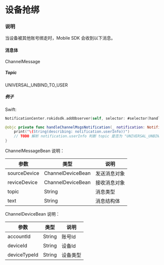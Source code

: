 # 设备抢绑

### 说明

当设备被其他账号绑走时，Mobile SDK 会收到以下消息。

#### 消息体

ChannelMessage
 
##### Topic

UNIVERSAL_UNBIND_TO_USER

##### 例子

Swift:

```swift
NotificationCenter.rokidsdk.addObserver(self, selector: #selector(handleChannelMsgsNotification(_:)), name: NSNotification.Name(rawValue: SDKNotificationName.ChannelMessages ), object: nil)

@objc private func handleChannelMsgsNotification(_ notification: Notification) {
    print("\(String(describing: notification.userInfo))")
    // TODO 解析 notification.userInfo 判断 topic 是否为 "UNIVERSAL_UNBIND_TO_USER"
}
```

ChannelMessageBean 说明：

| 参数 | 类型 | 说明 |
| --- | --- | --- |
| sourceDevice | ChannelDeviceBean| 发送消息对象 |
| reviceDevice | ChannelDeviceBean | 接收消息对象 |
| topic | String | 消息类型 |
| text | String | 消息结构体 |

ChannelDeviceBean 说明：

| 参数 | 类型 | 说明 |
| --- | --- | --- |
| accountId | String| 账号Id|
| deviceId|String | 设备Id |
| deviceTypeId| String | 设备类型 |


